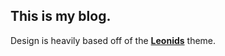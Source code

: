 ## This is my blog. ##

Design is heavily based off of the **[Leonids](http://renyuanz.github.io/leonids)** theme.

